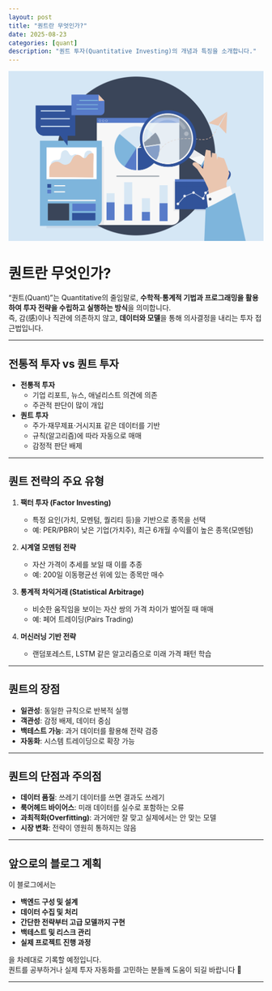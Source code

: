 ```yaml
---
layout: post
title: "퀀트란 무엇인가?"
date: 2025-08-23
categories: [quant]
description: "퀀트 투자(Quantitative Investing)의 개념과 특징을 소개합니다."
---
```


![퀀트 이미지 by chatgpt](/public/images/About_quant_1.jpg)

# 퀀트란 무엇인가?

“퀀트(Quant)”는 Quantitative의 줄임말로, **수학적·통계적 기법과 프로그래밍을 활용하여 투자 전략을 수립하고 실행하는 방식**을 의미합니다.  
즉, 감(感)이나 직관에 의존하지 않고, **데이터와 모델**을 통해 의사결정을 내리는 투자 접근법입니다.

---

## 전통적 투자 vs 퀀트 투자

- **전통적 투자**
  - 기업 리포트, 뉴스, 애널리스트 의견에 의존
  - 주관적 판단이 많이 개입
- **퀀트 투자**
  - 주가·재무제표·거시지표 같은 데이터를 기반
  - 규칙(알고리즘)에 따라 자동으로 매매
  - 감정적 판단 배제

---

## 퀀트 전략의 주요 유형

1. **팩터 투자 (Factor Investing)**  
   - 특정 요인(가치, 모멘텀, 퀄리티 등)을 기반으로 종목을 선택  
   - 예: PER/PBR이 낮은 기업(가치주), 최근 6개월 수익률이 높은 종목(모멘텀)

2. **시계열 모멘텀 전략**  
   - 자산 가격이 추세를 보일 때 이를 추종  
   - 예: 200일 이동평균선 위에 있는 종목만 매수

3. **통계적 차익거래 (Statistical Arbitrage)**  
   - 비슷한 움직임을 보이는 자산 쌍의 가격 차이가 벌어질 때 매매  
   - 예: 페어 트레이딩(Pairs Trading)

4. **머신러닝 기반 전략**  
   - 랜덤포레스트, LSTM 같은 알고리즘으로 미래 가격 패턴 학습  

---

## 퀀트의 장점

- **일관성**: 동일한 규칙으로 반복적 실행  
- **객관성**: 감정 배제, 데이터 중심  
- **백테스트 가능**: 과거 데이터를 활용해 전략 검증  
- **자동화**: 시스템 트레이딩으로 확장 가능  

---

## 퀀트의 단점과 주의점

- **데이터 품질**: 쓰레기 데이터를 쓰면 결과도 쓰레기  
- **룩어헤드 바이어스**: 미래 데이터를 실수로 포함하는 오류  
- **과최적화(Overfitting)**: 과거에만 잘 맞고 실제에서는 안 맞는 모델  
- **시장 변화**: 전략이 영원히 통하지는 않음  

---

## 앞으로의 블로그 계획

이 블로그에서는 
- **백엔드 구성 및 설계** 
- **데이터 수집 및 처리**  
- **간단한 전략부터 고급 모델까지 구현**  
- **백테스트 및 리스크 관리**  
- **실제 프로젝트 진행 과정**  

을 차례대로 기록할 예정입니다.  
퀀트를 공부하거나 실제 투자 자동화를 고민하는 분들께 도움이 되길 바랍니다 🙌

---